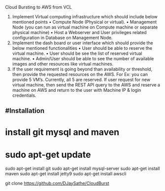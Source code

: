 Cloud Bursting to AWS from VCL
1. Implement Virtual computing infrastructure which should include below mentioned points
• Compute Node (Physical or virtual).
• Management Node (you can run as virtual machine on Compute machine or separate
physical machine)
• Host a Webserver and User privileges related configuration in Database on Management
Node.
2. Implement the dash board or user interface which should provide the below mentioned
functionalities
• User should be able to reserve the virtual machine.
• User should be see the list of reserved virtual machine.
• Admin/User should be able to see the number of available images and other resources
like virtual machines.
3. If the user requirement is going beyond than availability or threshold, then provide the requested
resources on the AWS. For Ex: you can provide 5 VM’s. Currently, all 5 are reserved. If user request for new virtual machine, then send the REST API query to the AWS and reserve a machine on AWS and return to the user with Machine IP & login credentials.
 

#Installation 
-------------

# install git mysql and maven
# sudo apt-get update
sudo apt-get install git
sudo apt-get install  mysql-server
sudo apt-get install maven
sudo apt-get install jetty9
sudo apt-get install awscli

git clone https://github.com/DJaySathe/CloudBurst
